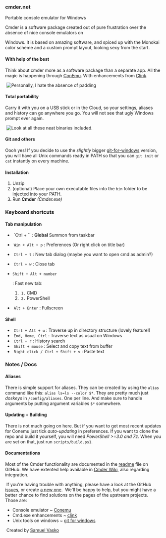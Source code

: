 ### cmder.net

Portable console emulator for Windows



Cmder is a software package created out of pure frustration over the absence of nice console emulators on                  

  Windows. It is based on amazing software, and spiced up with the Monokai color scheme and a custom prompt                    layout, looking sexy from the start.                

#### With help of the best

Think about cmder more as a software package than a separate app. All the magic is happening through                            [ConEmu](https://conemu.github.io). With enhancements from                            [Clink](https://mridgers.github.io/clink/).                        

​                            ![Personally, I hate the absence of padding](https://cmder.net/img/bye_thumb.png)                        

#### Total portability

Carry it with you on a USB stick or in the Cloud, so your settings, aliases and history can go anywhere                            you go. You will not see that ugly Windows prompt ever again.

​                            ![Look at all these neat binaries included.](https://cmder.net/img/git_thumb.png)                        

#### Git and others

Oooh yes! If you decide to use the                            *slightly* bigger                            [                                 git-for-windows](https://gitforwindows.org/) version, you will have all Unix commands ready in PATH so that you can                            `git init` or                            `cat` instantly on every machine.                        





#### Installation

1. Unzip
2. (optional) Place your own executable files into the                            `bin` folder to be injected into your PATH.
3. Run                            **Cmder**                            *(Cmder.exe)*                        

### Keyboard shortcuts

#### Tab manipulation

- ​                                `Ctrl + `` :                                **Global** Summon from taskbar

- ​                                `Win + Alt + p` : Preferences (Or right click on title bar)

- ​                                `Ctrl + t` : New tab dialog (maybe you want to open cmd as admin?)

- ​                                `Ctrl + w` : Close tab

- ```
  Shift + Alt + number
  ```

   : Fast new tab:                                

  1. ​                                        `1.` CMD
  2. ​                                        `2.` PowerShell

- ​                                `Alt + Enter` : Fullscreen

#### Shell

- ​                                `Ctrl + Alt + u` : Traverse up in directory structure (lovely feature!)
- ​                                `End, Home, Ctrl` : Traverse text as usual on Windows
- ​                                `Ctrl + r` : History search
- ​                                `Shift + mouse` : Select and copy text from buffer
- ​                                `Right click / Ctrl + Shift + v` : Paste text 

### Notes / Docs

#### Aliases

There is simple support for aliases. They can be created by using the                            `alias` command like this:                            `alias ls=ls --color $*`. They are pretty much just                            *doskeys* in                            `/config/aliases`. One per line. And make sure to handle arguments by putting argument variables                            `$*` somewhere.

#### Updating + Building

There is not much going on here. But if you want to get most recent updates for Conemu just tick                            *auto-updating* in preferences. If you want to clone the repo and build it yourself, you will                            need                            *PowerShell >=3.0 and 7z*. When you are set on that, just run                            `scripts/build.ps1`.

#### Documentations

Most of the Cmder functionality are documented in the                            [readme](https://github.com/cmderdev/cmder/blob/master/README.md) file on GitHub.                            We have extented help available in [Cmder Wiki](https://github.com/cmderdev/cmder/wiki), also regarding integration.                        

​                            If you're having trouble with anything, please have a look at the GitHub                            [issues](https://github.com/cmderdev/cmder/issues?q=is:issue), or create                            [a new one](https://github.com/cmderdev/cmder/issues/new). 
​                            We'll be happy to help, but you might have a better chance to find                            solutions on the pages of the upstream projects. Those are:

- Console emulator ~                                [Conemu](https://conemu.github.io/)                            
- Cmd.exe enhancements ~                                [clink](https://mridgers.github.io/clink/)                            
- Unix tools on windows ~                                [git for windows](https://gitforwindows.org/)                            

​        Created by        [Samuel Vasko](https://github.com/samvasko)